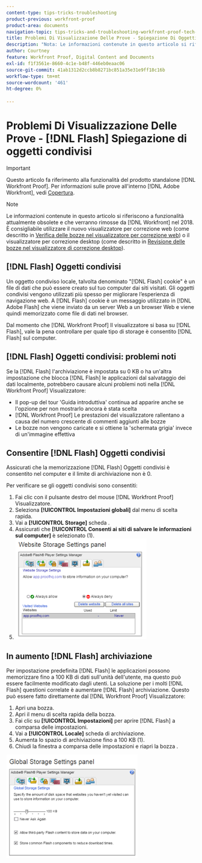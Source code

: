 ```yaml
---
content-type: tips-tricks-troubleshooting
product-previous: workfront-proof
product-area: documents
navigation-topic: tips-tricks-and-troubleshooting-workfront-proof-tech-corner
title: Problemi Di Visualizzazione Delle Prove - Spiegazione Di Oggetti Condivisi Per Flash
description: "Nota: Le informazioni contenute in questo articolo si riferiscono a funzionalità attualmente obsolete e che verranno rimosse da [!DNL Workfront] nel 2018. È consigliabile utilizzare il nuovo visualizzatore per correzione web (come descritto in Revisione delle bozze nel visualizzatore per correzione web) o il visualizzatore per correzione desktop (come descritto in Revisione delle bozze nel visualizzatore per correzione desktop)."
author: Courtney
feature: Workfront Proof, Digital Content and Documents
exl-id: f1f3561e-8660-4c1e-b48f-446eb0eaac06
source-git-commit: 41ab1312d2ccb8b8271bc851a35e31e9ff18c16b
workflow-type: tm+mt
source-wordcount: '461'
ht-degree: 0%

---
```


# Problemi Di Visualizzazione Delle Prove - [!DNL Flash] Spiegazione di oggetti condivisi

>[!IMPORTANT]
>
>Questo articolo fa riferimento alla funzionalità del prodotto standalone [!DNL Workfront Proof]. Per informazioni sulle prove all&#39;interno [!DNL Adobe Workfront], vedi [Copertura](../../../review-and-approve-work/proofing/proofing.md).

>[!NOTE]
>
>Le informazioni contenute in questo articolo si riferiscono a funzionalità attualmente obsolete e che verranno rimosse da [!DNL Workfront] nel 2018. È consigliabile utilizzare il nuovo visualizzatore per correzione web (come descritto in [Verifica delle bozze nel visualizzatore per correzione web](https://support.workfront.com/hc/en-us/sections/115000275214-Reviewing-Proofs-in-the-Web-Proofing-Viewer)) o il visualizzatore per correzione desktop (come descritto in [Revisione delle bozze nel visualizzatore di correzione desktop](https://support.workfront.com/hc/en-us/sections/360000686434-Reviewing-Proofs-in-the-Desktop-Proofing-Viewer)).

## [!DNL Flash] Oggetti condivisi

Un oggetto condiviso locale, talvolta denominato &quot;[!DNL Flash] cookie&quot; è un file di dati che può essere creato sul tuo computer dai siti visitati. Gli oggetti condivisi vengono utilizzati più spesso per migliorare l’esperienza di navigazione web. A [!DNL Flash] cookie è un messaggio utilizzato in [!DNL Adobe Flash] che viene inviato da un server Web a un browser Web e viene quindi memorizzato come file di dati nel browser.

Dal momento che [!DNL Workfront Proof] Il visualizzatore si basa su [!DNL Flash], vale la pena controllare per quale tipo di storage è consentito [!DNL Flash] sul computer.

## [!DNL Flash] Oggetti condivisi: problemi noti

Se la [!DNL Flash] l&#39;archiviazione è impostata su 0 KB o ha un&#39;altra impostazione che blocca [!DNL Flash] le applicazioni dal salvataggio dei dati localmente, potrebbero causare alcuni problemi noti nella [!DNL Workfront Proof] Visualizzatore:

* Il pop-up del tour &#39;Guida introduttiva&#39; continua ad apparire anche se l&#39;opzione per non mostrarlo ancora è stata scelta
* [!DNL Workfront Proof] Le prestazioni del visualizzatore rallentano a causa del numero crescente di commenti aggiunti alle bozze
* Le bozze non vengono caricate e si ottiene la &#39;schermata grigia&#39; invece di un&#39;immagine effettiva

## Consentire [!DNL Flash] Oggetti condivisi

Assicurati che la memorizzazione [!DNL Flash] Oggetti condivisi è consentito nel computer e il limite di archiviazione non è 0.

Per verificare se gli oggetti condivisi sono consentiti:

1. Fai clic con il pulsante destro del mouse [!DNL Workfront Proof] Visualizzatore.
1. Seleziona **[!UICONTROL Impostazioni globali]** dal menu di scelta rapida.
1. Vai a **[!UICONTROL Storage]** scheda .
1. Assicurati che **[!UICONTROL Consenti ai siti di salvare le informazioni sul computer]** è selezionato (1).
1. ![2017-06-09_1929.png](assets/2017-06-09-1929-350x267.png)

## In aumento [!DNL Flash] archiviazione

Per impostazione predefinita [!DNL Flash] le applicazioni possono memorizzare fino a 100 KB di dati sull&#39;unità dell&#39;utente, ma questo può essere facilmente modificato dagli utenti. La soluzione per i molti [!DNL Flash] questioni correlate è aumentare [!DNL Flash] archiviazione. Questo può essere fatto direttamente dal [!DNL Workfront Proof] Visualizzatore:

1. Apri una bozza.
1. Apri il menu di scelta rapida della bozza.
1. Fai clic su **[!UICONTROL Impostazioni]** per aprire [!DNL Flash] a comparsa delle impostazioni.
1. Vai a **[!UICONTROL Locale]** scheda di archiviazione.
1. Aumenta lo spazio di archiviazione fino a 100 KB (1).
1. Chiudi la finestra a comparsa delle impostazioni e riapri la bozza .

![2017-06-09_1926.png](assets/2017-06-09-1926-350x274.png)
